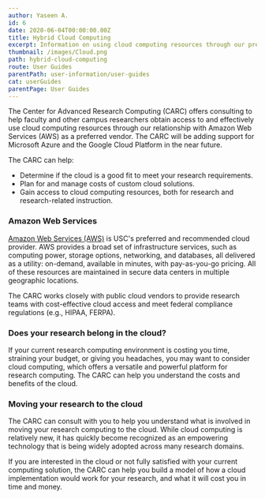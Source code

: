 ```yaml
---
author: Yaseen A.
id: 6
date: 2020-06-04T00:00:00.00Z
title: Hybrid Cloud Computing
excerpt: Information on using cloud computing resources through our preferred cloud providers.
thumbnail: /images/Cloud.png
path: hybrid-cloud-computing
route: User Guides
parentPath: user-information/user-guides
cat: userGuides
parentPage: User Guides
---
```


The Center for Advanced Research Computing (CARC) offers consulting to help faculty and other campus researchers obtain access to and effectively use cloud computing resources through our relationship with Amazon Web Services (AWS) as a preferred vendor. The CARC will be adding support for Microsoft Azure and the Google Cloud Platform in the near future.

The CARC can help:

* Determine if the cloud is a good fit to meet your research requirements.
* Plan for and manage costs of custom cloud solutions.
* Gain access to cloud computing resources, both for research and research-related instruction.

### Amazon Web Services

[Amazon Web Services (AWS)](https://aws.amazon.com/) is USC's preferred and recommended cloud provider. AWS provides a broad set of infrastructure services, such as computing power, storage options, networking, and databases, all delivered as a utility: on-demand, available in minutes, with pay-as-you-go pricing.  All of these resources are maintained in secure data centers in multiple geographic locations.

The CARC works closely with public cloud vendors to provide research teams with cost-effective cloud access and meet federal compliance regulations (e.g., HIPAA, FERPA).

### Does your research belong in the cloud?

If your current research computing environment is costing you time, straining your budget, or giving you headaches, you may want to consider cloud computing, which offers a versatile and powerful platform for research computing. The CARC can help you understand the costs and benefits of the cloud.

### Moving your research to the cloud

The CARC can consult with you to help you understand what is involved in moving your research computing to the cloud. While cloud computing is relatively new, it has quickly become recognized as an empowering technology that is being widely adopted across many research domains.

If you are interested in the cloud or not fully satisfied with your current computing solution, the CARC can help you build a model of how a cloud implementation would work for your research, and what it will cost you in time and money.
